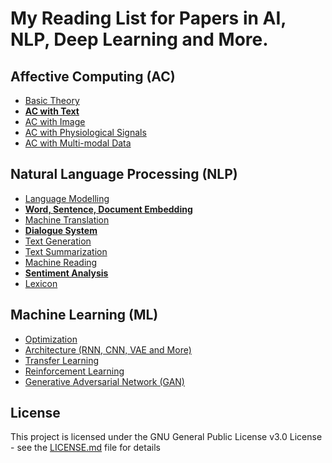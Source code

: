 # My Reading List for Papers in AI, NLP, Deep Learning and More.

## Affective Computing (AC)

 - [Basic Theory](./AC/AC_theory.md)
 - [**AC with Text**](./AC/AC_text.md)
 - [AC with Image](./AC/AC_image.md)
 - [AC with Physiological Signals](./AC/AC_physiological.md)
 - [AC with Multi-modal Data](./AC/AC_multimodal.md)

## Natural Language Processing (NLP)

 - [Language Modelling](./NLP/NLP_modelling.md)
 - [**Word, Sentence, Document Embedding**](./NLP/NLP_embedding.md)
 - [Machine Translation](./NLP/NLP_translation.md)
 - [**Dialogue System**](./NLP/NLP_dialogue.md)
 - [Text Generation](./NLP/NLP_generation.md)
 - [Text Summarization](./NLP/NLP_summarization.md)
 - [Machine Reading](./NLP/NLP_reading.md)
 - [**Sentiment Analysis**](./NLP/NLP_sentiment.md)
 - [Lexicon](./NLP/NLP_lexicon.md)

## Machine Learning (ML)

 - [Optimization](./ML/ML_optimization.md)
 - [Architecture (RNN, CNN, VAE and More)](./ML/ML_architecture.md)
 - [Transfer Learning](./ML/ML_transfer.md)
 - [Reinforcement Learning](./ML/ML_reinforcement.md)
 - [Generative Adversarial Network (GAN)](./ML/ML_GAN.md)

<!---
## Knowledge Representation (KR)

 - [Knowledge Graph](./KR/KR_graph.md)
 - [Reasoning](./KR/KR_reasoning.md)


## Computer Vision (CV)

 - [Image Classification](./CV/CV_classification.md)
 - [Instance Segmentation](./CV/CV_segmentation.md)
 - [Visual Question Answering](./CV/CV_visual_QA.md)
 - [Image Captioning](./CV/CV_captioning.md)
 - [Image Generation](./CV/CV_generation.md)
--->


## License

This project is licensed under the GNU General Public License v3.0 License - see the [LICENSE.md](LICENSE.md) file for details


<!--stackedit_data:
eyJoaXN0b3J5IjpbLTU4NDY5Nzk5NSwtMTEwMzc4Nzg1OSwxOT
EwMTg5NDE3LC00MzkzMDI2MTUsLTk5MTgxNDg3MCwtOTg4MTA1
MTIyLC0zODM4NjQ0MzUsLTg2OTEyMzI4MSwtMTc0ODczMTgzNy
wtMTAxNjg4MjQyOSwxOTI3NDIyNjgyLDUyMjA1ODMyMCwtMTE0
NTAwODc0NCw2NjcwNjgyODIsLTEyMjE5NTYyODcsNDc4MTYxOT
A2LDExMTI0MjAxNzksNDIwMjcyMDA0XX0=
-->